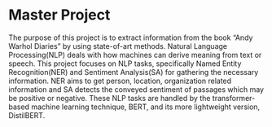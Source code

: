 # Master Project 

The purpose of this project is to extract information from the book “Andy Warhol Diaries” by using state-of-art methods. Natural Language Processing(NLP) deals with how machines can derive meaning from text or speech. This project focuses on NLP tasks, specifically Named Entity Recognition(NER) and Sentiment Analysis(SA) for gathering the necessary information. NER aims to get person, location, organization related information and SA detects the conveyed sentiment of passages which may be positive or negative. These NLP tasks are handled by the transformer-based machine learning technique, BERT, and its more lightweight version, DistilBERT.
